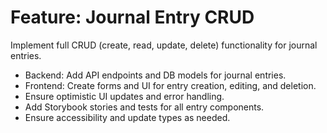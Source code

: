 # Feature: Journal Entry CRUD

Implement full CRUD (create, read, update, delete) functionality for journal entries.
- Backend: Add API endpoints and DB models for journal entries.
- Frontend: Create forms and UI for entry creation, editing, and deletion.
- Ensure optimistic UI updates and error handling.
- Add Storybook stories and tests for all entry components.
- Ensure accessibility and update types as needed.
